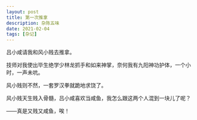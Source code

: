 ```yaml
---
layout: post
title: 第一次推拿
description: 杂陈五味
date: 2021-02-04
tags: [杂记]
---
```


吕小咸请我和风小贱去推拿。

<!--more-->

技师对我使出毕生绝学少林龙抓手和如来神掌，奈何我有九阳神功护体，一个小时，一声未吭。

风小贱则不然，一套罗汉拳就跪地求饶了。

风小贱天生贱入骨髓，吕小咸喜欢当咸鱼，我怎么跟这两个人混到一块儿了呢？

——真是又贱又咸鱼，唉！
